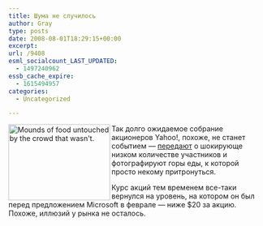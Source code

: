 ```yaml
---
title: Шума не случилось
author: Gray
type: posts
date: 2008-08-01T18:29:15+00:00
excerpt:
url: /9408
esml_socialcount_LAST_UPDATED:
  - 1497240962
essb_cache_expire:
  - 1615494957
categories:
  - Uncategorized

---
```








<img src="https://i1.wp.com/img-fotki.yandex.ru/get/38/gray7400.51/0_176fb_bfb3d434_L.jpg?resize=200%2C150" width="200" height="150" title="Mounds of food untouched by the crowd that wasn't." alt="Mounds of food untouched by the crowd that wasn't." border="0" align="left" data-recalc-dims="1" /> 

Так долго ожидаемое собрание акционеров Yahoo!, похоже, не станет событием &#8212; <a href="http://www.cnbc.com/id/25966575" target="_blank">передают</a> о шокирующе низком количестве участников и фотографируют горы еды, к которой просто некому притронуться.

Курс акций тем временем все-таки вернулся на уровень, на котором он был перед предложением Microsoft в феврале &#8212; ниже $20 за акцию. Похоже, иллюзий у рынка не осталось.